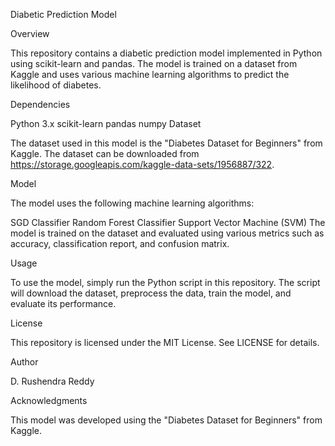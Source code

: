 Diabetic Prediction Model

Overview

This repository contains a diabetic prediction model implemented in Python using scikit-learn and pandas. The model is trained on a dataset from Kaggle and uses various machine learning algorithms to predict the likelihood of diabetes.

Dependencies

Python 3.x
scikit-learn
pandas
numpy
Dataset

The dataset used in this model is the "Diabetes Dataset for Beginners" from Kaggle. The dataset can be downloaded from https://storage.googleapis.com/kaggle-data-sets/1956887/322.

Model

The model uses the following machine learning algorithms:

SGD Classifier
Random Forest Classifier
Support Vector Machine (SVM)
The model is trained on the dataset and evaluated using various metrics such as accuracy, classification report, and confusion matrix.

Usage

To use the model, simply run the Python script in this repository. The script will download the dataset, preprocess the data, train the model, and evaluate its performance.

License

This repository is licensed under the MIT License. See LICENSE for details.

Author

D. Rushendra Reddy

Acknowledgments

This model was developed using the "Diabetes Dataset for Beginners" from Kaggle.




